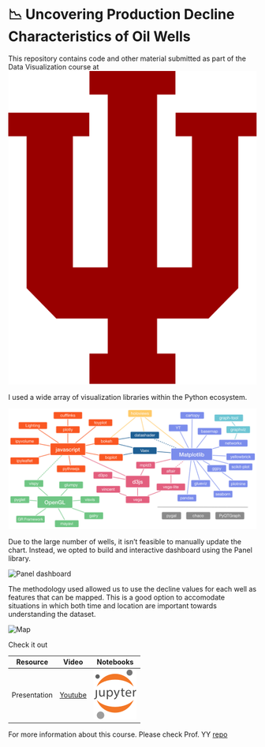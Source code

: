 #  📉 Uncovering Production Decline Characteristics of Oil Wells

This repository contains code and other material submitted as part of the Data Visualization course at ![IU](https://github.com/magrella/iu_dviz_project/blob/main/assets/logos/Indiana_Hoosiers_logo.svg)

I used a wide array of visualization libraries within the Python ecosystem.

[![PyData](https://github.com/magrella/iu_dviz_project/blob/main/assets/images/Pyviz-landscape-colors.png?raw=true)](https://pyviz.org/overviews/index.html)

Due to the large number of wells, it isn’t feasible to manually update the chart. Instead, we opted to build and interactive dashboard using the Panel library.

![Panel dashboard](https://github.com/magrella/iu_dviz_project/blob/main/assets/videos/panel_dashboard_demo.gif?raw=true)

The methodology used allowed us to use the decline values for each well as features that can be mapped. This is a good option to accomodate situations in which both time and location are important towards understanding the dataset.

![Map](https://github.com/magrella/iu_dviz_project/blob/main/assets/videos/holloviews_interactive_map.gif?raw=true)

Check it out

Resource | Video | Notebooks |
|--------|-------|-----------|
| Presentation | [Youtube](https://youtu.be/Rr8mnMP5E4A) | [![Jupyter Logo](https://github.com/magrella/iu_dviz_project/blob/main/assets/logos/jupyter-logo.svg)](https://github.com/magrella/iu_dviz_project/blob/main/notebooks/final_project.ipynb) |


For more information about this course. Please check Prof. YY [repo](https://github.com/yy/dviz-course/wiki/Project-deliverables)
